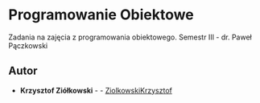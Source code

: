 # Programowanie Obiektowe

Zadania na zajęcia z programowania obiektowego.
Semestr III - dr. Paweł Pączkowski


## Autor

* **Krzysztof Ziółkowski** - - [ZiolkowskiKrzysztof](https://github.com/ZiolkowskiKrzysztof)


